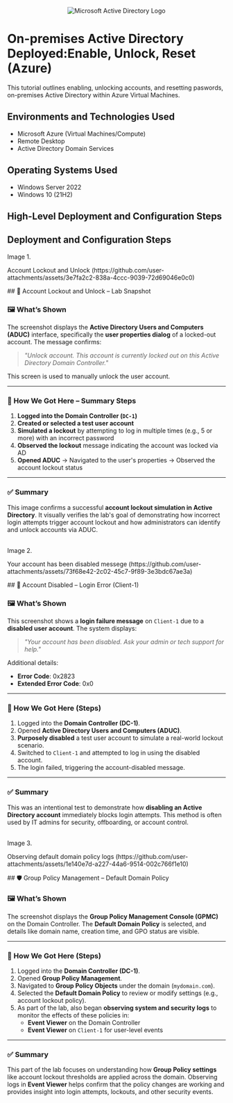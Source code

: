 <p align="center">
<img src="https://i.imgur.com/pU5A58S.png" alt="Microsoft Active Directory Logo"/>
</p>

<h1>On-premises Active Directory Deployed:Enable, Unlock, Reset (Azure)</h1>
This tutorial outlines enabling, unlocking accounts, and resetting paswords, on-premises Active Directory within Azure Virtual Machines.<br />

<h2>Environments and Technologies Used</h2>

- Microsoft Azure (Virtual Machines/Compute)
- Remote Desktop
- Active Directory Domain Services


<h2>Operating Systems Used </h2>

- Windows Server 2022
- Windows 10 (21H2)

<h2>High-Level Deployment and Configuration Steps</h2>


<h2>Deployment and Configuration Steps</h2>

Image 1.
<p>
Account Lockout and Unlock (https://github.com/user-attachments/assets/3e7fa2c2-838a-4ccc-9039-72d69046e0c0)

</p>
<p>
## 🔐 Account Lockout and Unlock – Lab Snapshot

### 🖼️ What’s Shown

The screenshot displays the **Active Directory Users and Computers (ADUC)** interface, specifically the **user properties dialog** of a locked-out account. The message confirms:

> _"Unlock account. This account is currently locked out on this Active Directory Domain Controller."_

This screen is used to manually unlock the user account.

---

### 🧭 How We Got Here – Summary Steps

1. **Logged into the Domain Controller (`DC-1`)**
2. **Created or selected a test user account**
3. **Simulated a lockout** by attempting to log in multiple times (e.g., 5 or more) with an incorrect password
4. **Observed the lockout** message indicating the account was locked via AD
5. **Opened ADUC** → Navigated to the user's properties → Observed the account lockout status

---

### ✅ Summary

This image confirms a successful **account lockout simulation in Active Directory**. It visually verifies the lab's goal of demonstrating how incorrect login attempts trigger account lockout and how administrators can identify and unlock accounts via ADUC.
</p>
<br />
Image 2.
<p>
Your account has been disabled messege (https://github.com/user-attachments/assets/73f68e42-2c02-45c7-9f89-3e3bdc67ae3a)
<p>
## 🚫 Account Disabled – Login Error (Client-1)

### 🖼️ What’s Shown

This screenshot shows a **login failure message** on `Client-1` due to a **disabled user account**. The system displays:

> _"Your account has been disabled. Ask your admin or tech support for help."_

Additional details:
- **Error Code**: 0x2823  
- **Extended Error Code**: 0x0

---

### 🧪 How We Got Here (Steps)

1. Logged into the **Domain Controller (DC-1)**.
2. Opened **Active Directory Users and Computers (ADUC)**.
3. **Purposely disabled** a test user account to simulate a real-world lockout scenario.
4. Switched to `Client-1` and attempted to log in using the disabled account.
5. The login failed, triggering the account-disabled message.

---

### ✅ Summary

This was an intentional test to demonstrate how **disabling an Active Directory account** immediately blocks login attempts. This method is often used by IT admins for security, offboarding, or account control.
</p>
<br />
Image 3.
<p>
Observing default domain policy logs (https://github.com/user-attachments/assets/1e140e7d-a227-44a6-9514-002c766f1e10)

</p>
<p>
## 🛡️ Group Policy Management – Default Domain Policy

### 🖼️ What’s Shown

The screenshot displays the **Group Policy Management Console (GPMC)** on the Domain Controller. The **Default Domain Policy** is selected, and details like domain name, creation time, and GPO status are visible.

---

### 🧪 How We Got Here (Steps)

1. Logged into the **Domain Controller (DC-1)**.
2. Opened **Group Policy Management**.
3. Navigated to **Group Policy Objects** under the domain (`mydomain.com`).
4. Selected the **Default Domain Policy** to review or modify settings (e.g., account lockout policy).
5. As part of the lab, also began **observing system and security logs** to monitor the effects of these policies in:
   - **Event Viewer** on the Domain Controller
   - **Event Viewer** on `Client-1` for user-level events

---

### ✅ Summary

This part of the lab focuses on understanding how **Group Policy settings** like account lockout thresholds are applied across the domain. Observing logs in **Event Viewer** helps confirm that the policy changes are working and provides insight into login attempts, lockouts, and other security events.
</p>
